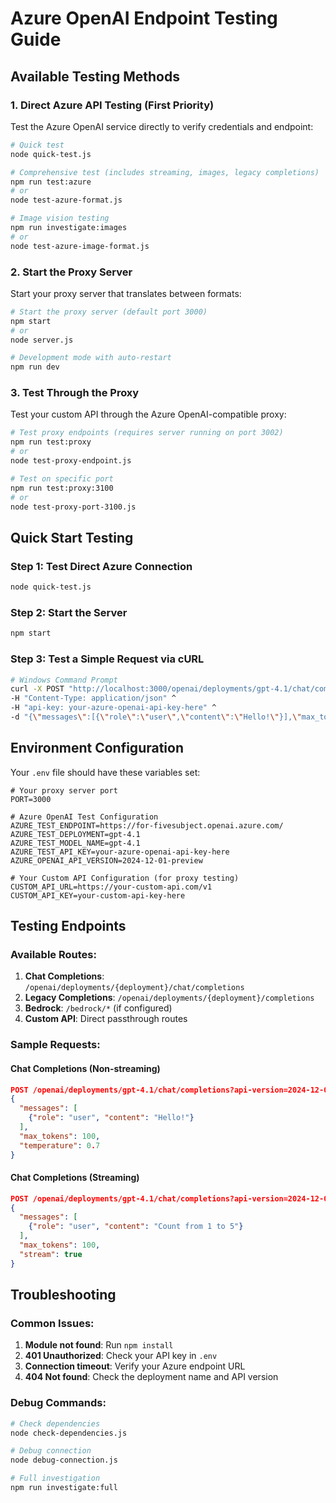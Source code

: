 # Azure OpenAI Endpoint Testing Guide

## Available Testing Methods

### 1. Direct Azure API Testing (First Priority)
Test the Azure OpenAI service directly to verify credentials and endpoint:

```bash
# Quick test
node quick-test.js

# Comprehensive test (includes streaming, images, legacy completions)
npm run test:azure
# or
node test-azure-format.js

# Image vision testing
npm run investigate:images
# or
node test-azure-image-format.js
```

### 2. Start the Proxy Server
Start your proxy server that translates between formats:

```bash
# Start the proxy server (default port 3000)
npm start
# or
node server.js

# Development mode with auto-restart
npm run dev
```

### 3. Test Through the Proxy
Test your custom API through the Azure OpenAI-compatible proxy:

```bash
# Test proxy endpoints (requires server running on port 3002)
npm run test:proxy
# or
node test-proxy-endpoint.js

# Test on specific port
npm run test:proxy:3100
# or
node test-proxy-port-3100.js
```

## Quick Start Testing

### Step 1: Test Direct Azure Connection
```bash
node quick-test.js
```

### Step 2: Start the Server
```bash
npm start
```

### Step 3: Test a Simple Request via cURL
```bash
# Windows Command Prompt
curl -X POST "http://localhost:3000/openai/deployments/gpt-4.1/chat/completions?api-version=2024-12-01-preview" ^
-H "Content-Type: application/json" ^
-H "api-key: your-azure-openai-api-key-here" ^
-d "{\"messages\":[{\"role\":\"user\",\"content\":\"Hello!\"}],\"max_tokens\":50}"
```

## Environment Configuration
Your `.env` file should have these variables set:

```env
# Your proxy server port
PORT=3000

# Azure OpenAI Test Configuration
AZURE_TEST_ENDPOINT=https://for-fivesubject.openai.azure.com/
AZURE_TEST_DEPLOYMENT=gpt-4.1
AZURE_TEST_MODEL_NAME=gpt-4.1
AZURE_TEST_API_KEY=your-azure-openai-api-key-here
AZURE_OPENAI_API_VERSION=2024-12-01-preview

# Your Custom API Configuration (for proxy testing)
CUSTOM_API_URL=https://your-custom-api.com/v1
CUSTOM_API_KEY=your-custom-api-key-here
```

## Testing Endpoints

### Available Routes:
1. **Chat Completions**: `/openai/deployments/{deployment}/chat/completions`
2. **Legacy Completions**: `/openai/deployments/{deployment}/completions`
3. **Bedrock**: `/bedrock/*` (if configured)
4. **Custom API**: Direct passthrough routes

### Sample Requests:

#### Chat Completions (Non-streaming)
```json
POST /openai/deployments/gpt-4.1/chat/completions?api-version=2024-12-01-preview
{
  "messages": [
    {"role": "user", "content": "Hello!"}
  ],
  "max_tokens": 100,
  "temperature": 0.7
}
```

#### Chat Completions (Streaming)
```json
POST /openai/deployments/gpt-4.1/chat/completions?api-version=2024-12-01-preview
{
  "messages": [
    {"role": "user", "content": "Count from 1 to 5"}
  ],
  "max_tokens": 100,
  "stream": true
}
```

## Troubleshooting

### Common Issues:
1. **Module not found**: Run `npm install`
2. **401 Unauthorized**: Check your API key in `.env`
3. **Connection timeout**: Verify your Azure endpoint URL
4. **404 Not found**: Check the deployment name and API version

### Debug Commands:
```bash
# Check dependencies
node check-dependencies.js

# Debug connection
node debug-connection.js

# Full investigation
npm run investigate:full
```
